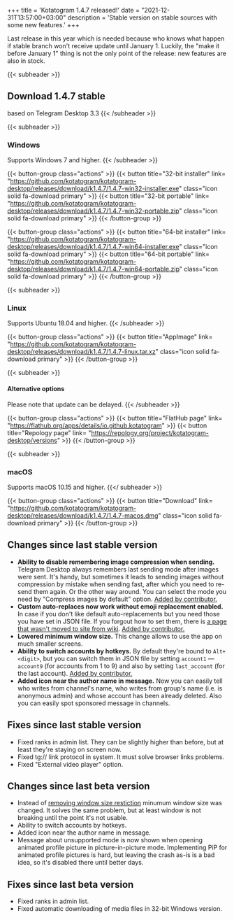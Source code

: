 +++
title = 'Kotatogram 1.4.7 released!'
date = "2021-12-31T13:57:00+03:00"
description = 'Stable version on stable sources with some new features.'
+++

Last release in this year which is needed because who knows what happen if stable branch won't receive update until January 1. Luckily, the "make it before January 1" thing is not the only point of the release: new features are also in stock.

{{< subheader >}}
## Download 1.4.7 stable
based on Telegram Desktop 3.3
{{< /subheader >}}

{{< subheader >}}
### Windows
Supports Windows 7 and higher. 
{{< /subheader >}}

{{< button-group class="actions" >}}
    {{< button title="32-bit installer" link= "https://github.com/kotatogram/kotatogram-desktop/releases/download/k1.4.7/1.4.7-win32-installer.exe" class="icon solid fa-download primary" >}}
    {{< button title="32-bit portable" link= "https://github.com/kotatogram/kotatogram-desktop/releases/download/k1.4.7/1.4.7-win32-portable.zip" class="icon solid fa-download primary" >}}
{{< /button-group >}}

{{< button-group class="actions" >}}
    {{< button title="64-bit installer" link= "https://github.com/kotatogram/kotatogram-desktop/releases/download/k1.4.7/1.4.7-win64-installer.exe" class="icon solid fa-download primary" >}}
    {{< button title="64-bit portable" link= "https://github.com/kotatogram/kotatogram-desktop/releases/download/k1.4.7/1.4.7-win64-portable.zip" class="icon solid fa-download primary" >}}
{{< /button-group >}}

{{< subheader >}}
### Linux
Supports Ubuntu 18.04 and higher. 
{{< /subheader >}}

{{< button-group class="actions" >}}
    {{< button title="AppImage" link= "https://github.com/kotatogram/kotatogram-desktop/releases/download/k1.4.7/1.4.7-linux.tar.xz" class="icon solid fa-download primary" >}}
{{< /button-group >}}

{{< subheader >}}
#### Alternative options
Please note that update can be delayed.
{{< /subheader >}}

{{< button-group class="actions" >}}
    {{< button title="FlatHub page" link= "https://flathub.org/apps/details/io.github.kotatogram" >}}
    {{< button title="Repology page" link= "https://repology.org/project/kotatogram-desktop/versions" >}}
{{< /button-group >}}

{{< subheader >}}
### macOS
Supports macOS 10.15 and higher.
{{</ subheader >}}

{{< button-group class="actions" >}}
    {{< button title="Download" link= "https://github.com/kotatogram/kotatogram-desktop/releases/download/k1.4.7/1.4.7-macos.dmg" class="icon solid fa-download primary" >}}
{{< /button-group >}}


## Changes since last stable version

* **Ability to disable remembering image compression when sending.** Telegram Desktop always remembers last sending mode after images were sent. It's handy, but sometimes it leads to sending images without compression by mistake when sending fast, after which you need to re-send them again. Or the other way around. You can select the mode you need by "Compress images by default" option. [Added by contributor.](https://github.com/kotatogram/kotatogram-desktop/pull/243)
* **Custom auto-replaces now work without emoji replacement enabled.** In case if you don't like default auto-replacements but you need those you have set in JSON file. If you forgout how to set them, there is [a page that wasn't moved to site from wiki](https://github.com/kotatogram/kotatogram-desktop/wiki/Custom-text-replaces). [Added by contributor.](https://github.com/kotatogram/kotatogram-desktop/pull/242)
* **Lowered minimum window size.** This change allows to use the app on much smaller screens.
* **Ability to switch accounts by hotkeys.** By default they're bound to `Alt+<digit>`, but you can switch them in JSON file by setting `account1` — `account9` (for accounts from 1 to 9) and also by setting `last_account` (for the last account). [Added by contributor.](https://github.com/kotatogram/kotatogram-desktop/pull/279)
* **Added icon near the author name in message.** Now you can easily tell who writes from channel's name, who writes from group's name (i.e. is anonymous admin) and whose account has been already deleted. Also you can easily spot sponsored message in channels.

## Fixes since last stable version

* Fixed ranks in admin list. They can be slightly higher than before, but at least they're staying on screen now.
* Fixed tg:// link protocol in system. It must solve browser links problems.
* Fixed "External video player" option.

## Changes since last beta version
* Instead of [removing window size restiction](https://github.com/kotatogram/kotatogram-desktop/pull/238) minumum window size was changed. It solves the same problem, but at least window is not breaking until the point it's not usable.
* Ability to switch accounts by hotkeys.
* Added icon near the author name in message.
* Message about unsupported mode is now shown when opening animated profile picture in picture-in-picture mode. Implementing PiP for animated profile pictures is hard, but leaving the crash as-is is a bad idea, so it's disabled there until better days.

## Fixes since last beta version
* Fixed ranks in admin list.
* Fixed automatic downloading of media files in 32-bit Windows version.
